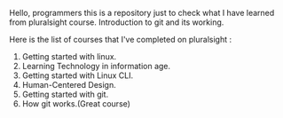 Hello, programmers this is a repository just to check what I have learned from pluralsight course.
Introduction to git and its working. 

Here is the list of courses that I've completed on pluralsight : 

1. Getting started with linux.
1. Learning Technology in information age.
1. Getting started with Linux CLI.
1. Human-Centered Design.
1. Getting started with git.
1. How git works.(Great course)


